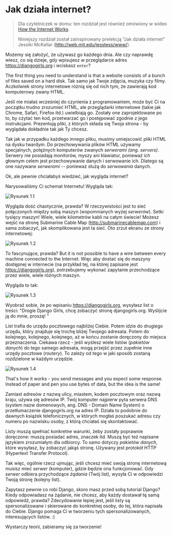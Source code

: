 # Jak działa internet?

> Dla czytelniczek w domu: ten rozdział jest również omówiony w wideo [How the Internet Works](https://www.youtube.com/watch?v=oM9yAA09wdc).
> 
> Niniejszy rozdział został zainspirowany prelekcją "Jak działa internet" Jessiki McKellar (http://web.mit.edu/jesstess/www/).

Możemy się założyć, że używasz go każdego dnia. Ale czy naprawdę wiesz, co się dzieje, gdy wpisujesz w przeglądarce adres https://djangogirls.org i wciskasz `enter`?

The first thing you need to understand is that a website consists of a bunch of files saved on a hard disk. Tak samo jak Twoje zdjęcia, muzyka czy filmy. Aczkolwiek strony internetowe różnią się od nich tym, że zawierają kod komputerowy zwany HTML.

Jeśli nie miałaś wcześniej do czynienia z programowaniem, może być Ci na początku trudno zrozumieć HTML, ale przeglądarki internetowe (takie jak Chrome, Safari, Firefox itd.) uwielbiają go. Zostały one zaprojektowane po to, by czytać ten kod, przetwarzać go i postępować zgodnie z jego instrukcjami. Prezentują pliki, z których składa się Twoja strona - by wyglądała dokładnie tak jak Ty chcesz.

Tak jak w przypadku każdego innego pliku, musimy umiejscowić pliki HTML na dysku twardym. Do przechowywania plików HTML używamy specjalnych, potężnych komputerów zwanych *serwerami (ang. servers)*. Serwery nie posiadają monitorów, myszy ani klawiatur, ponieważ ich głownym celem jest przechowywanie danych i serwowanie ich. Dlatego są one nazywane *serwerami* -- ponieważ służą do *serwowania* danych.

Ok, ale pewnie chciałabyś wiedzieć, jak wygląda internet?

Narysowaliśmy Ci schemat Internetu! Wygląda tak:

![Rysunek 1.1](images/internet_1.png)

Wygląda dość chaotycznie, prawda? W rzeczywistości jest to sieć połączonych między sobą maszyn (wspomnianych wyżej *serwerów*). Setki tysięcy maszyn! Wiele, wiele kilometrów kabli na całym świecie! Możesz wejść na stronę Submarine Cable Map (http://submarinecablemap.com) i sama zobaczyć, jak skomplikowana jest ta sieć. Oto zrzut ekranu ze strony internetowej:

![Rysunek 1.2](images/internet_3.png)

To fascynujące, prawda? But it is not possible to have a wire between every machine connected to the Internet. Więc aby dostać się do maszyny dostępnej w internecie (na przykład tej, na której zapisane jest https://djangogirls.org), potrzebujemy wykonać zapytanie przechodzące przez wiele, wiele różnych maszyn.

Wygląda to tak:

![Rysunek 1.3](images/internet_2.png)

Wyobraź sobie, że po wpisaniu https://djangogirls.org, wysyłasz list o treści: "Drogie Django Girls, chcę zobaczyć stronę djangogirls.org. Wyślijcie ją do mnie, proszę! "

List trafia do urzędu pocztowego najbliżej Ciebie. Potem idzie do drugiego urzędu, który znajduje się trochę bliżej Twojego adresata. Potem do kolejnego, kolejnego, kolejnego, aż w końcu zostanie doręczony do miejsca przeznaczenia. Ciekawa rzecz - jeśli wyślesz wiele listów (*pakietów danych*) do tego samego adresata, mogą przejść przez zupełnie inne urzędy pocztowe (*routery*). To zależy od tego w jaki sposób zostaną rozdzielone w każdym urzędzie.

![Rysunek 1.4](images/internet_4.png)

That's how it works - you send messages and you expect some response. Instead of paper and pen you use bytes of data, but the idea is the same!

Zamiast adresów z nazwą ulicy, miastem, kodem pocztowym oraz nazwą kraju, używa się adresów IP. Twój komputer najpierw pyta serwera DNS (system nazw domenowych, ang. DNS - Domain Name System) o przetłumaczenie djangogirls.org na adres IP. Działa to podobnie do dawnych książek telefonicznych, w których mogłaś poszukać adresu czy numeru po nazwisku osoby, z którą chciałaś się skontaktować.

Listy muszą spełniać konkretne warunki, żeby zostały poprawnie doręczone: muszą posiadać adres, znaczek itd. Muszą być też napisane językiem zrozumiałym dla odbiorcy. To samo dotyczy *pakietów danych*, które wysyłasz, by zobaczyć jakąś stronę. Używany jest protokół HTTP (Hypertext Transfer Protocol).

Tak więc, ogólnie rzecz ujmując, jeśli chcesz mieć swoją stronę internetową musisz mieć *serwer* (komputer), gdzie będzie ona funkcjonować. Gdy *serwer* odbiera przychodzące *żądania* (Twój list), wysyła Ci w odpowiedzi Twoją stronę (kolejny list).

Zapytasz pewnie co robi Django, skoro masz przed sobą tutorial Django? Kiedy odpowiadasz na żądanie, nie chcesz, aby każdy dostawał tę samą odpowiedź, prawda? Zdecydowanie lepiej jest, jeśli listy są spersonalizowane i skierowane do konkretnej osoby, do tej, która napisała do Ciebie. Django pomaga Ci w tworzeniu tych spersonalizowanych, interesujących listów. :)

Wystarczy teorii, zabieramy się za tworzenie!